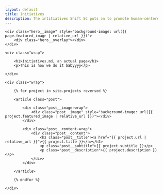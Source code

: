 ```yaml
---
layout: default
title: Initiatives
description: The intitiatives Shift SC puts on to promote human-centered and socially responsible tech at USC.
---
```


<section class="hero hero--single">

	<div class="hero__image" style="background-image: url({{ page.featured_image | relative_url }})">
		<div class="hero__overlay"></div>
	</div>

	<div class="wrap">

		<h1>Initiatives.md, an actual page</h1>
		<p>This is how we do it babyyyy</p>

	</div>

</section>

<section class="listing">

	<div class="wrap">

		{% for project in site.projects reversed %}

		<article class="post">

			<div class="post__image-wrap">
				<div class="post__image" style="background-image: url({{ project.featured_image | relative_url }})"></div>
			</div>

			<div class="post__content-wrap">
				<div class="post__content">
					<h2 class="post__title"><a href="{{ project.url | relative_url }}">{{ project.title }}</a></h2>
					<p class="post__subtitle">{{ project.subtitle }}</p>
					<p class="post__description">{{ project.description }}</p>
				</div>
			</div>

		</article>

		{% endfor %}

	</div>

</section>